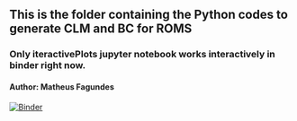## This is the folder containing the Python codes to generate CLM and BC for ROMS
### Only iteractivePlots jupyter notebook works interactively in binder right now.
#### Author: Matheus Fagundes

[![Binder](https://mybinder.org/badge_logo.svg)](https://mybinder.org/v2/gh/eccofsGroup/Preprocessing_AWS_ROMS_Python/blob/main/interactivePlots.ipynb/HEAD)

